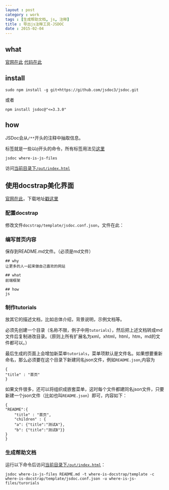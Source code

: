 ```yaml
---
layout : post
category : work
tags : [生成帮助文档, js, 注释]
title : 导出js注释工具-JSDOC
date : 2015-02-04
---
```


## what
[官网在此](http://usejsdoc.org/)
[代码在此](https://github.com/jsdoc3/jsdoc/)

## install
```
sudo npm install -g git+https://github.com/jsdoc3/jsdoc.git
```

或者

```
npm install jsdoc@"<=3.3.0"
```

## how

JSDoc会从`/**`开头的注释中抽取信息。

标签就是一些以`@`开头的命令，所有标签用法见[这里](http://usejsdoc.org/#JSDoc3_Tag_Dictionary)

```
jsdoc where-is-js-files
```

访问[当前目录下`/out/index.html`](file:///当前目录/out/index.html)

## 使用docstrap美化界面

[官网在此](https://github.com/terryweiss/docstrap)，下载地址[戳这里](https://github.com/terryweiss/docstrap/archive/master.zip)

### 配置docstrap

修改文件`docstrap/template/jsdoc.conf.json`，文件在此：<script src="https://gist.github.com/samrain/b7776e691a66323fae37.js"></script>

### 编写首页内容

保存到README.md文件。（必须是md文件）

```
## why
让更多的人一起来做自己喜欢的网站

## what
前端框架

## how
js
```

### 制作tutorials

放其它的描述文档，比如总体介绍，背景说明，示例文档等。

必须先创建一个目录（名称不限，例子中用`tutorials`），然后把上述文档转成md文件后复制进改目录。（原则上所有扩展名为xml，xhtml，html，htm，md的文件都可以。）

最后生成的页面上会增加新菜单`tutorials`，菜单项默认是文件名。如果想要重新命名，那么必须要在这个目录下新建同名json文件，例如`README.json`,内容为

```
{
"title" : "首页"
}
```

如果文件很多，还可以将组织成嵌套菜单，这时每个文件都建同名json文件，只要新建一个json文件（比如也叫`README.json`）即可，内容如下：

```
{
"README":{
    "title" : "首页",
    "children" : {
	"a": {"title":"测试A"},
	"b": {"title":"测试B"}}
}
}
```

### 生成帮助文档

运行以下命令后访问[当前目录下`/out/index.html`](file:///当前目录/out/index.html)：

``` 
jsdoc where-is-js-files README.md -t where-is-docstrap/template -c where-is-docstrap/template/jsdoc.conf.json -u where-is-js-files/turorials
```
